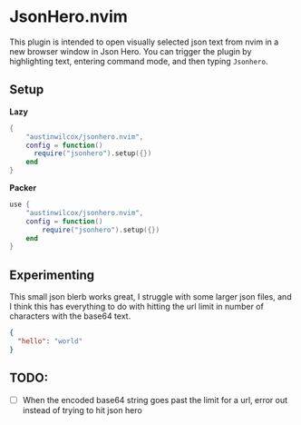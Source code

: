 # JsonHero.nvim

This plugin is intended to open visually selected json text from nvim in a new browser window in Json Hero. You can trigger the plugin by highlighting text, entering command mode, and then typing ```Jsonhero```.

## Setup

**Lazy**

```lua
{
    "austinwilcox/jsonhero.nvim",
    config = function()
      require("jsonhero").setup({})
    end
}
```

**Packer**

```lua
use {
    "austinwilcox/jsonhero.nvim",
    config = function()
        require("jsonhero").setup({})
    end
}
```

## Experimenting

This small json blerb works great, I struggle with some larger json files, and I think this has everything to do with hitting the url limit in number of characters with the base64 text.

```json
{
  "hello": "world"
}
```

## TODO:

- [ ] When the encoded base64 string goes past the limit for a url, error out instead of trying to hit json hero
